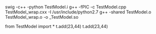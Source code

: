 swig -c++ -python TestModel.i
g++ -fPIC -c TestModel.cpp TestModel_wrap.cxx -I /usr/include/python2.7
g++ -shared TestModel.o TestModel_wrap.o -o _TestModel.so

from TestModel import *
t.add(23,44)
t.add(23,44)
